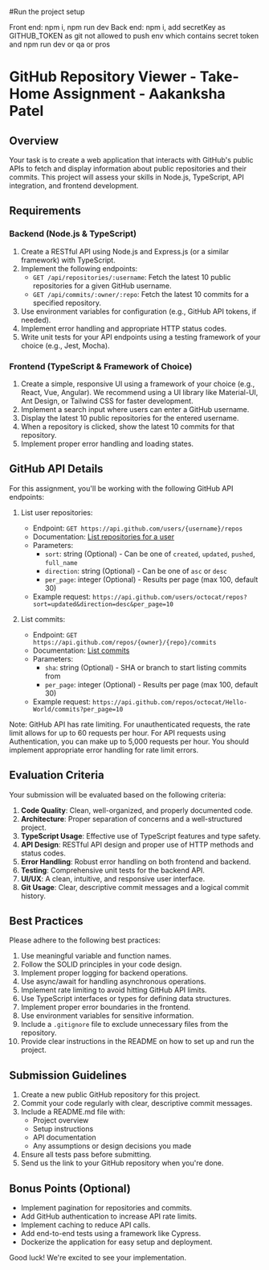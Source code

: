 #Run the project setup

Front end: npm i, npm run dev
Back end: npm i, add secretKey as GITHUB_TOKEN as git not allowed to push env which contains secret token  and npm run dev or qa or pros


# GitHub Repository Viewer - Take-Home Assignment - Aakanksha Patel

## Overview

Your task is to create a web application that interacts with GitHub's public APIs to fetch and display information about public repositories and their commits. This project will assess your skills in Node.js, TypeScript, API integration, and frontend development.

## Requirements

### Backend (Node.js & TypeScript)

1. Create a RESTful API using Node.js and Express.js (or a similar framework) with TypeScript.
2. Implement the following endpoints:
   - `GET /api/repositories/:username`: Fetch the latest 10 public repositories for a given GitHub username.
   - `GET /api/commits/:owner/:repo`: Fetch the latest 10 commits for a specified repository.
3. Use environment variables for configuration (e.g., GitHub API tokens, if needed).
4. Implement error handling and appropriate HTTP status codes.
5. Write unit tests for your API endpoints using a testing framework of your choice (e.g., Jest, Mocha).

### Frontend (TypeScript & Framework of Choice)

1. Create a simple, responsive UI using a framework of your choice (e.g., React, Vue, Angular). We recommend using a UI library like Material-UI, Ant Design, or Tailwind CSS for faster development.
2. Implement a search input where users can enter a GitHub username.
3. Display the latest 10 public repositories for the entered username.
4. When a repository is clicked, show the latest 10 commits for that repository.
5. Implement proper error handling and loading states.

## GitHub API Details

For this assignment, you'll be working with the following GitHub API endpoints:

1. List user repositories:
   - Endpoint: `GET https://api.github.com/users/{username}/repos`
   - Documentation: [List repositories for a user](https://docs.github.com/en/rest/repos/repos#list-repositories-for-a-user)
   - Parameters:
     - `sort`: string (Optional) - Can be one of `created`, `updated`, `pushed`, `full_name`
     - `direction`: string (Optional) - Can be one of `asc` or `desc`
     - `per_page`: integer (Optional) - Results per page (max 100, default 30)
   - Example request: `https://api.github.com/users/octocat/repos?sort=updated&direction=desc&per_page=10`

2. List commits:
   - Endpoint: `GET https://api.github.com/repos/{owner}/{repo}/commits`
   - Documentation: [List commits](https://docs.github.com/en/rest/commits/commits#list-commits)
   - Parameters:
     - `sha`: string (Optional) - SHA or branch to start listing commits from
     - `per_page`: integer (Optional) - Results per page (max 100, default 30)
   - Example request: `https://api.github.com/repos/octocat/Hello-World/commits?per_page=10`

Note: GitHub API has rate limiting. For unauthenticated requests, the rate limit allows for up to 60 requests per hour. For API requests using Authentication, you can make up to 5,000 requests per hour. You should implement appropriate error handling for rate limit errors.

## Evaluation Criteria

Your submission will be evaluated based on the following criteria:

1. **Code Quality**: Clean, well-organized, and properly documented code.
2. **Architecture**: Proper separation of concerns and a well-structured project.
3. **TypeScript Usage**: Effective use of TypeScript features and type safety.
4. **API Design**: RESTful API design and proper use of HTTP methods and status codes.
5. **Error Handling**: Robust error handling on both frontend and backend.
6. **Testing**: Comprehensive unit tests for the backend API.
7. **UI/UX**: A clean, intuitive, and responsive user interface.
8. **Git Usage**: Clear, descriptive commit messages and a logical commit history.

## Best Practices

Please adhere to the following best practices:

1. Use meaningful variable and function names.
2. Follow the SOLID principles in your code design.
3. Implement proper logging for backend operations.
4. Use async/await for handling asynchronous operations.
5. Implement rate limiting to avoid hitting GitHub API limits.
6. Use TypeScript interfaces or types for defining data structures.
7. Implement proper error boundaries in the frontend.
8. Use environment variables for sensitive information.
9. Include a `.gitignore` file to exclude unnecessary files from the repository.
10. Provide clear instructions in the README on how to set up and run the project.

## Submission Guidelines

1. Create a new public GitHub repository for this project.
2. Commit your code regularly with clear, descriptive commit messages.
3. Include a README.md file with:
   - Project overview
   - Setup instructions
   - API documentation
   - Any assumptions or design decisions you made
4. Ensure all tests pass before submitting.
5. Send us the link to your GitHub repository when you're done.

## Bonus Points (Optional)

- Implement pagination for repositories and commits.
- Add GitHub authentication to increase API rate limits.
- Implement caching to reduce API calls.
- Add end-to-end tests using a framework like Cypress.
- Dockerize the application for easy setup and deployment.

Good luck! We're excited to see your implementation.
